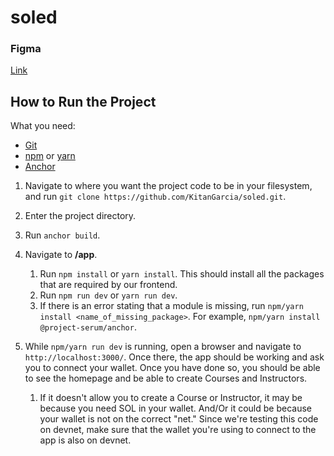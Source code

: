 # soled

### Figma

[Link](https://www.figma.com/file/34XxamFP4VfnNoKDgPHhKg/Education-on-dev-2---for-Kitan?node-id=11%3A18638)

## How to Run the Project

What you need:

- [Git](https://git-scm.com/)
- [npm](https://www.npmjs.com/) or [yarn](https://yarnpkg.com/)
- [Anchor](https://github.com/coral-xyz/anchor)

1. Navigate to where you want the project code to be in your filesystem, and run
   `git clone https://github.com/KitanGarcia/soled.git`.

2. Enter the project directory.

4. Run `anchor build`.

5. Navigate to **/app**.
    1. Run `npm install` or `yarn install`. This should install all the packages that are required by our frontend.
    2. Run `npm run dev` or `yarn run dev`.
    3. If there is an error stating that a module is missing, run `npm/yarn install <name_of_missing_package>`. For example, `npm/yarn install @project-serum/anchor`.
  3. While `npm/yarn run dev` is running, open a browser and navigate to `http://localhost:3000/`.
   Once there, the app should be working and ask you to connect your wallet. Once you have done so, you should be able to see the homepage and be able to create Courses and Instructors.
      1. If it doesn't allow you to create a Course or Instructor, it may be because you need SOL in your wallet. And/Or it could be because your wallet is not on the correct "net." Since we're testing this code on devnet, make sure that the wallet you're using to connect to the app is also on devnet.
